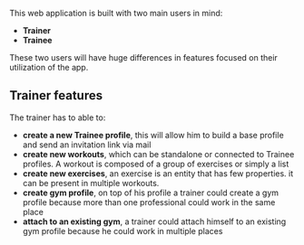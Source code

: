 This web application is built with two main users in mind:
- **Trainer**
- **Trainee**

These two users will have huge differences in features focused on their utilization of the app.
## Trainer features
The trainer has to able to:
- **create a new Trainee profile**, this will allow him to build a base profile and send an invitation link via mail
- **create new workouts**, which can be standalone or connected to Trainee profiles. A workout is composed of a group of exercises or simply a list 
- **create new exercises**, an exercise is an entity that has few properties. it can be present in multiple workouts. 
- **create gym profile**, on top of his profile a trainer could create a gym profile because more than one professional could work in the same place
- **attach to an existing gym**, a trainer could attach himself to an existing gym profile because he could work in multiple places